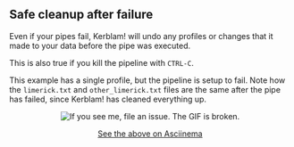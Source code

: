 ## Safe cleanup after failure

Even if your pipes fail, Kerblam! will undo any profiles or changes that it
made to your data before the pipe was executed.

This is also true if you kill the pipeline with `CTRL-C`.

This example has a single profile, but the pipeline is setup to fail.
Note how the `limerick.txt` and `other_limerick.txt` files are the same after
the pipe has failed, since Kerblam! has cleaned everything up.

<div align="center">

![If you see me, file an issue. The GIF is broken.](https://s9.gifyu.com/images/SFNLR.gif)

[See the above on Asciinema](https://asciinema.org/a/641442)

</div>
